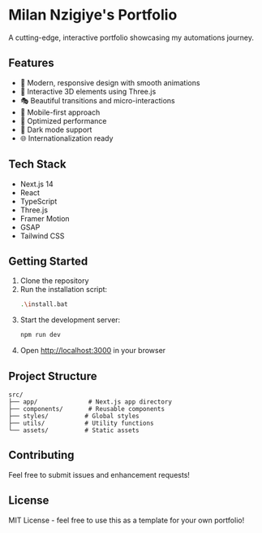 # Milan Nzigiye's Portfolio

A cutting-edge, interactive portfolio showcasing my automations journey.

## Features

- 🎨 Modern, responsive design with smooth animations
- 🌟 Interactive 3D elements using Three.js
- 🎭 Beautiful transitions and micro-interactions
- 📱 Mobile-first approach
- 🚀 Optimized performance
- 🌙 Dark mode support
- 🌐 Internationalization ready

## Tech Stack

- Next.js 14
- React
- TypeScript
- Three.js
- Framer Motion
- GSAP
- Tailwind CSS

## Getting Started

1. Clone the repository
2. Run the installation script:
   ```bash
   .\install.bat
   ```
3. Start the development server:
   ```bash
   npm run dev
   ```
4. Open [http://localhost:3000](http://localhost:3000) in your browser

## Project Structure

```
src/
├── app/              # Next.js app directory
├── components/       # Reusable components
├── styles/          # Global styles
├── utils/           # Utility functions
└── assets/          # Static assets
```

## Contributing

Feel free to submit issues and enhancement requests!

## License

MIT License - feel free to use this as a template for your own portfolio! 
